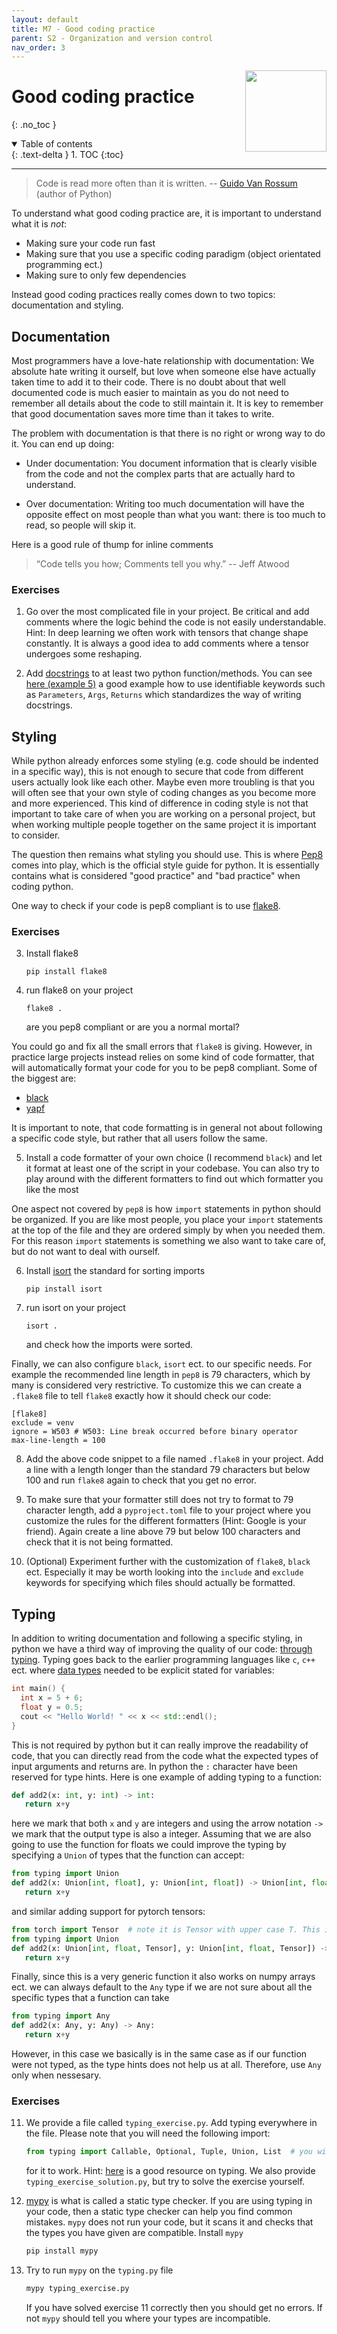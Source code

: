 ```yaml
---
layout: default
title: M7 - Good coding practice
parent: S2 - Organization and version control
nav_order: 3
---
```


<img style="float: right;" src="../figures/icons/pep8.png" width="130">

# Good coding practice
{: .no_toc }

<details open markdown="block">
  <summary>
    Table of contents
  </summary>
  {: .text-delta }
1. TOC
{:toc}
</details>

---

> Code is read more often than it is written. -- [Guido Van Rossum](https://gvanrossum.github.io/) (author of Python)

To understand what good coding practice are, it is important to understand what it is *not*:
* Making sure your code run fast
* Making sure that you use a specific coding paradigm (object orientated programming ect.)
* Making sure to only few dependencies

Instead good coding practices really comes down to two topics: documentation and styling.

## Documentation

Most programmers have a love-hate relationship with documentation: We absolute hate writing it ourself, but love
when someone else have actually taken time to add it to their code. There is no doubt about that well documented
code is much easier to maintain as you do not need to remember all details about the code to still maintain it.
It is key to remember that good documentation saves more time than it takes to write.

The problem with documentation is that there is no right or wrong way to do it. You can end up doing:
* Under documentation: You document information that is clearly visible from the code and not the complex
parts that are actually hard to understand.

* Over documentation: Writing too much documentation will have the opposite effect on most people than
what you want: there is too much to read, so people will skip it.

Here is a good rule of thump for inline comments

> “Code tells you how; Comments tell you why.” -- Jeff Atwood

### Exercises

1. Go over the most complicated file in your project. Be critical and add comments where the logic
behind the code is not easily understandable. Hint: In deep learning we often work with tensors that
change shape constantly. It is always a good idea to add comments where a tensor undergoes some reshaping.

2. Add [docstrings](https://www.python.org/dev/peps/pep-0257/) to at least two python function/methods.
You can see [here (example 5)](https://www.programiz.com/python-programming/docstrings) a good example
how to use identifiable keywords such as `Parameters`, `Args`, `Returns` which standardizes the way of
writing docstrings.

## Styling

While python already enforces some styling (e.g. code should be indented in a specific way), this is not enough
to secure that code from different users actually look like each other. Maybe even more troubling is that you
will often see that your own style of coding changes as you become more and more experienced. This kind of
difference in coding style is not that important to take care of when you are working on a personal project,
but when working multiple people together on the same project it is important to consider.

The question then remains what styling you should use. This is where [Pep8](https://www.python.org/dev/peps/pep-0008/)
comes into play, which is the  official style guide for python. It is essentially contains what is considered "good practice" and "bad practice" when coding python.

One way to check if your code is pep8 compliant is to use
[flake8](https://flake8.pycqa.org/en/latest/).

### Exercises

3. Install flake8
   ```
   pip install flake8
   ```

4. run flake8 on your project
   ```
   flake8 .
   ```
   are you pep8 compliant or are you a normal mortal?

You could go and fix all the small errors that `flake8` is giving. However, in practice large projects instead relies on some kind of code formatter, that will automatically format your code for you to be pep8 compliant.
Some of the biggest are:

* [black](https://github.com/psf/black)
* [yapf](https://github.com/google/yapf)

It is important to note, that code formatting is in general not about following a specific code style, but rather that all users follow the same.

5. Install a code formatter of your own choice (I recommend `black`) and let it format at least one of the script in your codebase. You can also try to play around with the different formatters to find out which formatter you like the most

One aspect not covered by `pep8` is how `import` statements in python should be organized. If you are like most
people, you place your `import` statements at the top of the file and they are ordered simply by when you needed them.
For this reason `import` statements is something we also want to take care of, but do not want to deal with ourself.

6. Install [isort](https://github.com/PyCQA/isort) the standard for sorting imports
   ```
   pip install isort
   ```

7. run isort on your project
   ```
   isort .
   ```
   and check how the imports were sorted.

Finally, we can also configure `black`, `isort` ect. to our specific needs. For example the recommended line length in `pep8` is 79 characters, which by many is considered very restrictive. To customize this we can create a `.flake8` file to tell `flake8` exactly how it should check our code:

```
[flake8]
exclude = venv
ignore = W503 # W503: Line break occurred before binary operator
max-line-length = 100
```

8. Add the above code snippet to a file named `.flake8` in your project. Add a line with a length longer than the standard 79 characters but below 100 and run `flake8` again to check that you get no error.

9. To make sure that your formatter still does not try to format to 79 character length, add a `pyproject.toml` file to your project where you customize the rules for the different formatters (Hint: Google is your friend). Again create a line above 79 but below 100 characters and check that it is not being formatted.

10. (Optional) Experiment further with the customization of `flake8`, `black` ect. Especially it may be worth looking into the `include` and `exclude` keywords for specifying which files should actually be formatted.

## Typing

In addition to writing documentation and following a specific styling, in python we have a third way of improving the quality of our code: [through typing](https://docs.python.org/3/library/typing.html). Typing goes back to the earlier programming languages like `c`, `c++` ect. where [data types](https://www.scaler.com/topics/cpp/data-types-in-cpp/) needed to be explicit stated for variables:

```cpp
int main() {
  int x = 5 + 6;
  float y = 0.5;
  cout << "Hello World! " << x << std::endl();
}
```

This is not required by python but it can really improve the readability of code, that you can directly read from the code what the expected types of input arguments and returns are.
In python the `:` character have been reserved for type hints. Here is one example of adding typing to a function:

```python
def add2(x: int, y: int) -> int:
   return x+y
```
here we mark that both `x` and `y` are integers and using the arrow notation `->` we mark that the output type is also a integer. Assuming that we are also going to use the function for
floats we could improve the typing by specifying a `Union` of types that the function can accept:

```python
from typing import Union
def add2(x: Union[int, float], y: Union[int, float]) -> Union[int, float]:
   return x+y
```

and similar adding support for pytorch tensors:

```python
from torch import Tensor  # note it is Tensor with upper case T. This is the base class of all tensors
from typing import Union
def add2(x: Union[int, float, Tensor], y: Union[int, float, Tensor]) -> Union[int, float, Tensor]:
   return x+y
```

Finally, since this is a very generic function it also works on numpy arrays ect. we can always default to the `Any` type if we are not sure about all the specific
types that a function can take
```python
from typing import Any
def add2(x: Any, y: Any) -> Any:
   return x+y
```
However, in this case we basically is in the same case as if our function were not typed, as the type hints does not help us at all. Therefore, use `Any` only when nessesary.

### Exercises

11. We provide a file called `typing_exercise.py`. Add typing everywhere in the file. Please note that you will
need the following import:
    ```python
    from typing import Callable, Optional, Tuple, Union, List  # you will need all of them in your code
    ```
    for it to work. Hint: [here](https://mypy.readthedocs.io/en/stable/cheat_sheet_py3.html) is a good resource on typing. We also provide `typing_exercise_solution.py`, but try to solve the exercise yourself.

12. [mypy](https://mypy.readthedocs.io/en/stable/index.html) is what is called a static type checker. If you are using typing
in your code, then a static type checker can help you find common mistakes. `mypy` does not run your code, but it scans it and
checks that the types you have given are compatible. Install `mypy`

    ```bash
    pip install mypy
    ```

13. Try to run `mypy` on the `typing.py` file
    ```bash
    mypy typing_exercise.py
    ```
    If you have solved exercise 11 correctly then you should get no errors. If not `mypy` should tell you where your types are incompatible.
